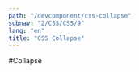 ```yaml
---
path: "/devcomponent/css-collapse"
subnav: "2/CSS/CSS/9"
lang: "en"
title: "CSS Collapse"
---
```


#Collapse

<htmlcollapse1 />